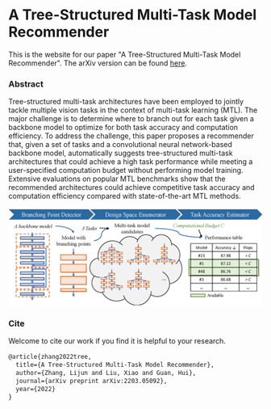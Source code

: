 # A Tree-Structured Multi-Task Model Recommender 
This is the website for our paper "A Tree-Structured Multi-Task Model Recommender". 
The arXiv version can be found [here](https://arxiv.org/pdf/2203.05092.pdf).

### Abstract
Tree-structured multi-task architectures have been employed to jointly tackle multiple vision tasks in the context of multi-task learning (MTL). The major challenge is to determine where to branch out for each task given a backbone model to optimize for both task accuracy and computation efficiency. To address the challenge, this paper proposes a recommender that, given a set of tasks and a convolutional neural network-based backbone model, automatically suggests tree-structured multi-task architectures that could achieve a high task performance while meeting a user-specified computation budget without performing model training. Extensive evaluations on popular MTL benchmarks show that the recommended architectures could achieve competitive task accuracy and computation efficiency compared with state-of-the-art MTL methods.

![overview](https://github.com/zhanglijun95/TreeMTL/blob/master/assets/overview.jpg)

### Cite
Welcome to cite our work if you find it is helpful to your research.
```
@article{zhang2022tree,
  title={A Tree-Structured Multi-Task Model Recommender},
  author={Zhang, Lijun and Liu, Xiao and Guan, Hui},
  journal={arXiv preprint arXiv:2203.05092},
  year={2022}
}
```
